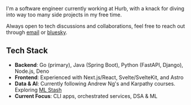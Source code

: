 I'm a software engineer currently working at Hurb, with a knack for diving into way too many side projects in my free time.

Always open to tech discussions and collaborations, feel free to reach out through [email](mailto:luis@lutheir.com?subject=Hey) or [bluesky](https://bsky.luisdourado.com/).

## Tech Stack

- **Backend**: Go (primary), Java (Spring Boot), Python (FastAPI, Django), Node.js, Deno
- **Frontend**: Experienced with Next.js/React, Svelte/SvelteKit, and Astro
- **Data & AI**: Currently following Andrew Ng's and Karpathy courses. Exploring [ML Stash](https://arc.net/e/D242E263-31FD-4CF9-A2D5-B67519C049AF?s=08)
- **Current Focus**: CLI apps, orchestrated services, DSA & ML


